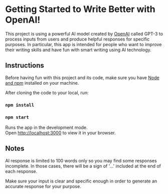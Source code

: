 # Getting Started to Write Better with OpenAI!

This project is using a powerful AI model created by [OpenAI](https://openai.com/api/) called GPT-3 to process inputs from users and produce helpful responses for specific purposes. In particular, this app is intended for people who want to improve their writing skills and have fun with smart writing using AI technology.

## Instructions

Before having fun with this project and its code, make sure you have [Node and npm](https://nodejs.org/en/) installed on your machine.

After cloning the code to your local, run:

### `npm install`

### `npm start`

Runs the app in the development mode.\
Open [http://localhost:3000](http://localhost:3000) to view it in your browser.



## Notes

AI response is limited to 100 words only so you may find some responses incomplete. In those cases, there will be a sign of '...' included at the end of each response.

Make sure your input is clear and specific enough in order to generate an accurate response for your purpose.

